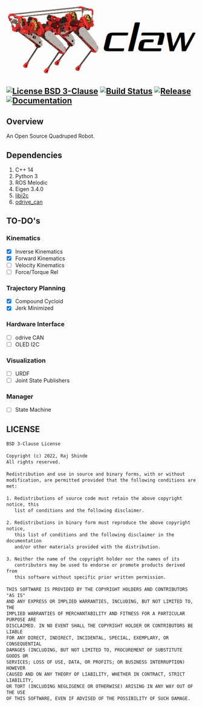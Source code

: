 <img src="assets/claw.png" width="510"/>

[![License BSD 3-Clause](https://img.shields.io/badge/License-BSD%203--Clause-blue.svg)](https://github.com/RajPShinde/CLAW/blob/master/LICENSE)
[![Build Status](https://travis-ci.org/RajPShinde/CLAW.svg?branch=master)](https://travis-ci.org/RajPShinde/CLAW)
[![Release](https://img.shields.io/badge/release-0.0.0-green)](https://github.com/RajPShinde/CLAW/releases)
[![Documentation](https://img.shields.io/badge/docs-unknown-lightgrey)](https://github.com/RajPShinde/CLAW/docs)
---

## Overview
An Open Source Quadruped Robot.

## Dependencies
1. C++ 14
2. Python 3
3. ROS Melodic
4. Eigen 3.4.0
5. [libi2c](https://github.com/amaork/libi2c)
6. [odrive_can](https://github.com/swankun/odrive_can)

## TO-DO's
### Kinematics
- [x] Inverse Kinematics
- [x] Forward Kinematics
- [ ] Velocity Kinematics
- [ ] Force/Torque Rel
### Trajectory Planning
- [x] Compound Cycloid
- [x] Jerk Minimized
### Hardware Interface
- [ ] odrive CAN
- [ ] OLED I2C
### Visualization
- [ ] URDF
- [ ] Joint State Publishers
### Manager
- [ ] State Machine

## LICENSE
```
BSD 3-Clause License

Copyright (c) 2022, Raj Shinde
All rights reserved.

Redistribution and use in source and binary forms, with or without
modification, are permitted provided that the following conditions are met:

1. Redistributions of source code must retain the above copyright notice, this
   list of conditions and the following disclaimer.

2. Redistributions in binary form must reproduce the above copyright notice,
   this list of conditions and the following disclaimer in the documentation
   and/or other materials provided with the distribution.

3. Neither the name of the copyright holder nor the names of its
   contributors may be used to endorse or promote products derived from
   this software without specific prior written permission.

THIS SOFTWARE IS PROVIDED BY THE COPYRIGHT HOLDERS AND CONTRIBUTORS "AS IS"
AND ANY EXPRESS OR IMPLIED WARRANTIES, INCLUDING, BUT NOT LIMITED TO, THE
IMPLIED WARRANTIES OF MERCHANTABILITY AND FITNESS FOR A PARTICULAR PURPOSE ARE
DISCLAIMED. IN NO EVENT SHALL THE COPYRIGHT HOLDER OR CONTRIBUTORS BE LIABLE
FOR ANY DIRECT, INDIRECT, INCIDENTAL, SPECIAL, EXEMPLARY, OR CONSEQUENTIAL
DAMAGES (INCLUDING, BUT NOT LIMITED TO, PROCUREMENT OF SUBSTITUTE GOODS OR
SERVICES; LOSS OF USE, DATA, OR PROFITS; OR BUSINESS INTERRUPTION) HOWEVER
CAUSED AND ON ANY THEORY OF LIABILITY, WHETHER IN CONTRACT, STRICT LIABILITY,
OR TORT (INCLUDING NEGLIGENCE OR OTHERWISE) ARISING IN ANY WAY OUT OF THE USE
OF THIS SOFTWARE, EVEN IF ADVISED OF THE POSSIBILITY OF SUCH DAMAGE.
```
